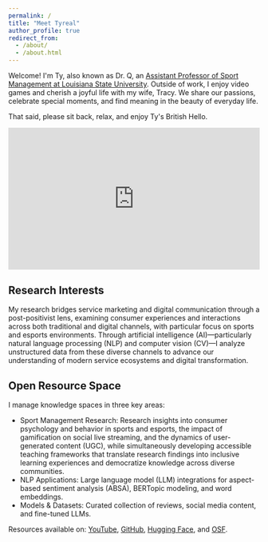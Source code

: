 ```yaml
---
permalink: /
title: "Meet Tyreal"
author_profile: true
redirect_from: 
  - /about/
  - /about.html
---
```

Welcome! I'm Ty, also known as Dr. Q, an [Assistant Professor of Sport Management at Louisiana State University](https://www.lsu.edu/chse/kinesiology/faculty_listing/qian.php). Outside of work, I enjoy video games and cherish a joyful life with my wife, Tracy. We share our passions, celebrate special moments, and find meaning in the beauty of everyday life.

That said, please sit back, relax, and enjoy Ty's British Hello.
<iframe src="https://www.youtube.com/embed/mOD8zePuPW0" 
    style="display: block; width: 100%; aspect-ratio: 16/9; margin-bottom: 2em;"
    frameborder="0" 
    allow="accelerometer; autoplay; clipboard-write; encrypted-media; gyroscope; picture-in-picture" 
    allowfullscreen>
</iframe>

## Research Interests

My research bridges service marketing and digital communication through a post-positivist lens, examining consumer experiences and interactions across both traditional and digital channels, with particular focus on sports and esports environments. Through artificial intelligence (AI)—particularly natural language processing (NLP) and computer vision (CV)—I analyze unstructured data from these diverse channels to advance our understanding of modern service ecosystems and digital transformation.

## Open Resource Space

I manage knowledge spaces in three key areas:

- Sport Management Research: Research insights into consumer psychology and behavior in sports and esports, the impact of gamification on social live streaming, and the dynamics of user-generated content (UGC), while simultaneously developing accessible teaching frameworks that translate research findings into inclusive learning experiences and democratize knowledge across diverse communities.
- NLP Applications: Large language model (LLM) integrations for aspect-based sentiment analysis (ABSA), BERTopic modeling, and word embeddings.
- Models & Datasets: Curated collection of reviews, social media content, and fine-tuned LLMs.

Resources available on: [YouTube](https://youtube.com/@tyrealq?si=nAMjGEzRCEXQ7SBt), [GitHub](https://github.com/TyrealQ), [Hugging Face](https://huggingface.co/tyrealqian), and [OSF](https://osf.io/dx8bc/).
